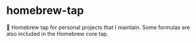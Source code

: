 # homebrew-tap

🍺 Homebrew tap for personal projects that I maintain. Some formulas are also included in the Homebrew core tap.
